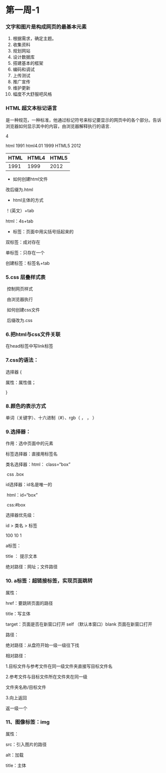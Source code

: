 # 第一周-1

### 文字和图片是构成网页的最基本元素

1. 根据需求，确定主题。
2. 收集资料
3. 规划网站
4. 设计数据库
5. 搭建基本的框架
6. 编码和调试
7. 上传测试
8. 推广宣传
9. 维护更新
10. 幅度不大舒服吧风格

### HTML 超文本标记语言

是一种规范，一种标准，他通过标记符号来标记要显示的网页中的各个部分。告诉浏览器如何显示其中的内容，由浏览器解释执行的语言.

4

html   1991      html4.01   1999     HTML5 2012

| HTML | HTML4 | HTML5 |
| ---- | ----- | ----- |
| 1991 | 1999  | 2012  |

- 如何创建html文件

改后缀为.html

- html主体的方式

！(英文）+tab

html：4s+tab

- 标签：页面中用尖括号括起来的

双标签：成对存在

单标签：只存在一个

创建标签：标签名+tab

### 5.css 层叠样式表

​	控制网页样式

​	由浏览器执行

​	如何创建css文件

​	  后缀改为.css

### 6.把html与css文件关联

   在head标签中写link标签

### 7.css的语法：

选择器 {

   属性：属性值；

}

### 8.颜色的表示方式

  单词（关键字）、十六进制（#）、rgb（ ， ， ）

### 9.选择器：

  作用：选中页面中的元素

  标签选择器：直接用标签名

  类名选择器：html：   class=“box”

​                     css  .box

  id选择器：id名是唯一的

​           html：id=“box”

​           css:#box

  选择器优先级：

  id  >  类名   >   标签

  100    10         1

a标签：

title ： 提示文本

绝对路径：网址；文件路径

### 10. a标签：超链接标签，实现页面跳转

属性：

href：要跳转页面的路径

title：写主体

target：页面是否在新窗口打开 self （默认本窗口）blank 页面在新窗口打开

路径：

绝对路径：从盘符开始一级一级往下找

相对路径：

1.目标文件与参考文件在同一级文件夹直接写目标文件名

2.参考文件与目标文件所在文件夹在同一级

文件夹名称/目标文件

3.向上返回

返一级一个

### 11、图像标签：img

属性：

src：引入图片的路径

alt：加载

title：主体